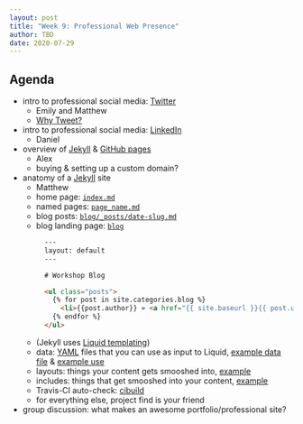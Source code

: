 ```yaml
---
layout: post
title: "Week 9: Professional Web Presence"
author: TBD
date: 2020-07-29
---
```


## Agenda

* intro to professional social media: [Twitter](https://twitter.com)
  * Emily and Matthew
  * [Why Tweet?](http://mmore500.com/2019/11/19/why-tweet.html)
* intro to professional social media: [LinkedIn](https://www.linkedin.com/)
  * Daniel
* overview of [Jekyll](https://jekyllrb.com/) & [GitHub pages](https://pages.github.com/)
  * Alex
  * buying & setting up a custom domain?
* anatomy of a [Jekyll](https://jekyllrb.com/) site
  * Matthew
  * home page: [`index.md`](https://github.com/mmore500/waves/blob/master/index.md)
  * named pages: [`page_name.md`](https://github.com/mmore500/waves/blob/master/schedule.md)
  * blog posts: [`blog/_posts/date-slug.md`](https://github.com/mmore500/waves/blob/master/blog/_posts/2020-05-16-onboarding-checklist.md)
  * blog landing page: [`blog`](https://github.com/mmore500/waves/blob/master/blog.md)
    ```html
      ---
      layout: default
      ---

      # Workshop Blog

      <ul class="posts">
        {% for post in site.categories.blog %}
          <li>{{post.author}} » <a href="{{ site.baseurl }}{{ post.url }}">{{ post.title }}</a></li>
        {% endfor %}
      </ul>
    ```
  * (Jekyll uses [Liquid  templating](https://shopify.github.io/liquid/))
  * data: [YAML](https://yaml.org/) files that you can use as input to Liquid, [example data file](https://github.com/mmore500/waves/blob/master/_data/people.yml) & [example use](https://github.com/mmore500/waves/blob/master/people.md#participants)
  * layouts: things your content gets smooshed into, [example](https://github.com/mmore500/waves/blob/master/_layouts/post.html)
  * includes: things that get smooshed into your content, [example](https://github.com/mmore500/waves/blob/master/_includes/page_footer.html)
  * Travis-CI auto-check: [cibuild](https://github.com/mmore500/waves/blob/master/script/cibuild)
  * for everything else, project find is your friend
* group discussion: what makes an awesome portfolio/professional site?
